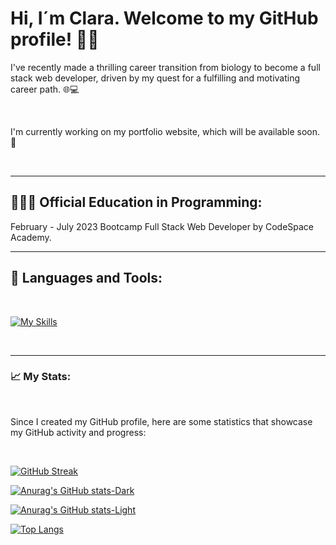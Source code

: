 <div id="header" align="left">
    <h1 align="left">Hi, I´m Clara. Welcome to my GitHub profile! 👋🏻</h1>
    <p align="left">I've recently made a thrilling career transition from biology to become a full stack web developer, driven by my quest for a fulfilling and motivating career path. 🌐💻</p>  
    <br>
    <p align="left">I'm currently working on my portfolio website, which will be available soon. 🚧</p>
    <br>
</div>
<hr>
<div align="left">
   <h2>  👨🏻‍💻 Official Education in Programming: </h2>
   <p align="left"><span color="#808080">February - July 2023 </span>Bootcamp Full Stack Web Developer by CodeSpace Academy.</p>
   <hr>
   <h2> 🔨 Languages and Tools: </h2>
    <br>

   [![My Skills](https://skillicons.dev/icons?i=git,github,html,css,sass,js,ts,react,styledcomponents,bootstrap,jest,nodejs,mysql,mongodb,express,webpack&theme=dark&perline=8)](https://skillicons.dev)

<br>
<hr>
<h3> 📈 My Stats: </h3>
<br>
<p>Since I created my GitHub profile, here are some statistics that showcase my GitHub activity and progress:</p>
<br>

[![GitHub Streak](https://streak-stats.demolab.com/?user=ClaraMars&theme=dark&border_radius=2&date_format=j%20M%5B%20Y%5D&mode=weekly&card_width=500)](https://git.io/streak-stats)

[![Anurag's GitHub stats-Dark](https://github-readme-stats.vercel.app/api?username=ClaraMars&show_icons=true&rank_icon=github&theme=dark#gh-dark-mode-only)](https://github.com/anuraghazra/github-readme-stats#gh-dark-mode-only)


[![Anurag's GitHub stats-Light](https://github-readme-stats.vercel.app/api?username=ClaraMars&show_icons=true&rank_icon=github&theme=default#gh-light-mode-only)](https://github.com/anuraghazra/github-readme-stats#gh-light-mode-only)

[![Top Langs](https://github-readme-stats.vercel.app/api/top-langs/?username=ClaraMars&langs_count=5&layout=donut&theme=dark)](https://github.com/anuraghazra/github-readme-stats)
    
</div>



